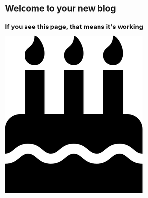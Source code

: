 # Welcome to your new blog

## If you see this page, that means it's working

![missing image](./birthday-cake.png)

